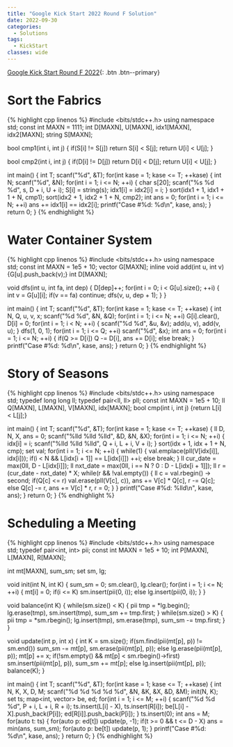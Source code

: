 ```yaml
---
title: "Google Kick Start 2022 Round F Solution"
date: 2022-09-30
categories:
  - Solutions
tags:
  - KickStart
classes: wide
---
```


[Google Kick Start Round F 2022](https://codingcompetitions.withgoogle.com/kickstart/round/00000000008cb409){: .btn .btn--primary}

# Sort the Fabrics
{% highlight cpp linenos %}
#include <bits/stdc++.h>
using namespace std;
const int MAXN = 1111;
int D[MAXN], U[MAXN], idx1[MAXN], idx2[MAXN];
string S[MAXN];

bool cmp1(int i, int j) {
    if(S[i] != S[j]) return S[i] < S[j];
    return U[i] < U[j];
}

bool cmp2(int i, int j) {
    if(D[i] != D[j]) return D[i] < D[j];
    return U[i] < U[j];
}

int main() {
    int T;
    scanf("%d", &T);
    for(int kase = 1; kase <= T; ++kase) {
        int N;
        scanf("%d", &N);
        for(int i = 1; i <= N; ++i) {
            char s[20];
            scanf("%s %d %d", s, D + i, U + i);
            S[i] = string(s);
            idx1[i] = idx2[i] = i;
        }
        sort(idx1 + 1, idx1 + 1 + N, cmp1);
        sort(idx2 + 1, idx2 + 1 + N, cmp2);
        int ans = 0;
        for(int i = 1; i <= N; ++i) ans += idx1[i] == idx2[i];
        printf("Case #%d: %d\n", kase, ans);
    }
    return 0;
}
{% endhighlight %}

# Water Container System
{% highlight cpp linenos %}
#include <bits/stdc++.h>
using namespace std;
const int MAXN = 1e5 + 10;
vector<int> G[MAXN];
inline void add(int u, int v) {G[u].push_back(v);}
int D[MAXN];

void dfs(int u, int fa, int dep) {
    D[dep]++;
    for(int i = 0; i < G[u].size(); ++i) {
        int v = G[u][i];
        if(v == fa) continue;
        dfs(v, u, dep + 1);
    }
}

int main() {
    int T;
    scanf("%d", &T);
    for(int kase = 1; kase <= T; ++kase) {
        int N, Q, u, v, x;
        scanf("%d %d", &N, &Q);
        for(int i = 1; i <= N; ++i) G[i].clear(), D[i] = 0;
        for(int i = 1; i < N; ++i) {
            scanf("%d %d", &u, &v);
            add(u, v), add(v, u);
        }
        dfs(1, 0, 1);
        for(int i = 1; i <= Q; ++i) scanf("%d", &x);
        int ans = 0;
        for(int i = 1; i <= N; ++i) {
            if(Q >= D[i]) Q -= D[i], ans += D[i];
            else break;
        }
        printf("Case #%d: %d\n", kase, ans);
    }
    return 0;
}
{% endhighlight %}

# Story of Seasons
{% highlight cpp linenos %}
#include <bits/stdc++.h>
using namespace std;
typedef long long ll;
typedef pair<ll, ll> pll;
const int MAXN = 1e5 + 10;
ll Q[MAXN], L[MAXN], V[MAXN], idx[MAXN];
bool cmp(int i, int j) {return L[i] < L[j];}


int main() {
    int T;
    scanf("%d", &T);
    for(int kase = 1; kase <= T; ++kase) {
        ll D, N, X, ans = 0;
        scanf("%lld %lld %lld", &D, &N, &X);
        for(int i = 1; i <= N; ++i) {
            idx[i] = i;
            scanf("%lld %lld %lld", Q + i, L + i, V + i);
        }
        sort(idx + 1, idx + 1 + N, cmp);
        set<pll> val;
        for(int i = 1; i <= N; ++i) {
            while(1) {
                val.emplace(pll(V[idx[i]], idx[i]));
                if(i < N && L[idx[i + 1]] == L[idx[i]]) ++i;
                else break;
            }
            ll cur_date = max(0ll, D - L[idx[i]]);
            ll nxt_date = max(0ll, i == N ? 0 : D - L[idx[i + 1]]);
            ll r = (cur_date - nxt_date) * X;
            while(r && !val.empty()) {
                ll c = val.rbegin() -> second;
                if(Q[c] <= r) val.erase(pll(V[c], c)), ans += V[c] * Q[c], r -= Q[c];
                else Q[c] -= r, ans += V[c] * r, r = 0;
            }
        }
        printf("Case #%d: %lld\n", kase, ans);
    }
    return 0;
}
{% endhighlight %}

# Scheduling a Meeting
{% highlight cpp linenos %}
#include <bits/stdc++.h>
using namespace std;
typedef pair<int, int> pii;
const int MAXN = 1e5 + 10;
int P[MAXN], L[MAXN], R[MAXN];

int mt[MAXN], sum_sm;
set<pii> sm, lg;

void init(int N, int K) {
    sum_sm = 0;
    sm.clear(), lg.clear();
    for(int i = 1; i <= N; ++i) {
        mt[i] = 0;
        if(i <= K) sm.insert(pii(0, i));
        else lg.insert(pii(0, i));
    }
}

void balance(int K) {
    while(sm.size() < K) {
        pii tmp = *lg.begin();
        lg.erase(tmp), sm.insert(tmp), sum_sm += tmp.first;
    }
    while(sm.size() > K) {
        pii tmp = *sm.rbegin();
        lg.insert(tmp), sm.erase(tmp), sum_sm -= tmp.first;
    }
}

void update(int p, int x) {
    int K = sm.size();
    if(sm.find(pii(mt[p], p)) != sm.end())
        sum_sm -= mt[p], sm.erase(pii(mt[p], p));
    else lg.erase(pii(mt[p], p));
    mt[p] += x;
    if(!sm.empty() && mt[p] < sm.rbegin()->first) sm.insert(pii(mt[p], p)), sum_sm += mt[p];
    else lg.insert(pii(mt[p], p));
    balance(K);
}


int main() {
    int T;
    scanf("%d", &T);
    for(int kase = 1; kase <= T; ++kase) {
        int N, K, X, D, M;
        scanf("%d %d %d %d %d", &N, &K, &X, &D, &M);
        init(N, K);
        set<int> ts;
        map<int, vector<int>> be, ed;
        for(int i = 1; i <= M; ++i) {
            scanf("%d %d %d", P + i, L + i, R + i);
            ts.insert(L[i] - X), ts.insert(R[i]);
            be[L[i] - X].push_back(P[i]);
            ed[R[i]].push_back(P[i]);
        }
        ts.insert(0);
        int ans = M;
        for(auto t: ts) {
            for(auto p: ed[t]) update(p, -1);
            if(t >= 0 && t <= D - X) ans = min(ans, sum_sm);
            for(auto p: be[t]) update(p, 1);
        }
        printf("Case #%d: %d\n", kase, ans);
    }
    return 0;
}
{% endhighlight %}
